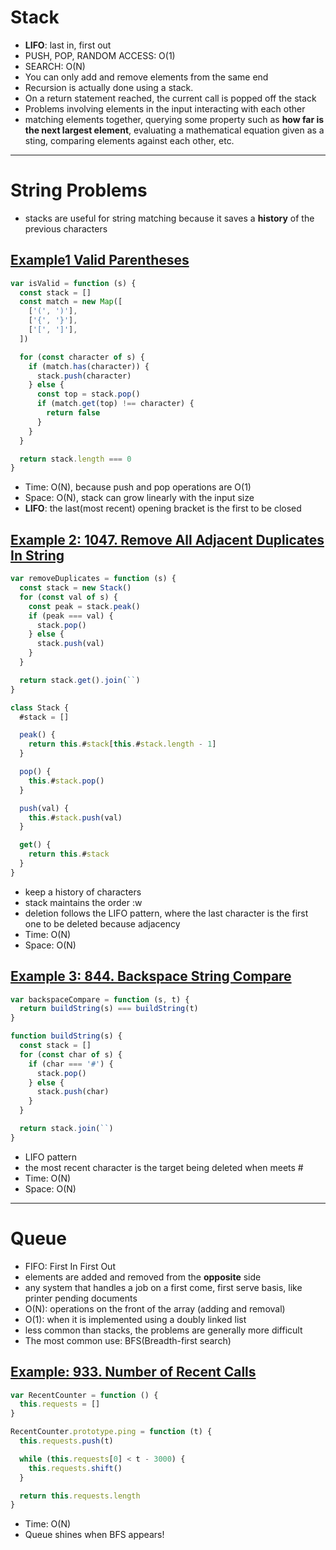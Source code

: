 # Stack

- **LIFO**: last in, first out
- PUSH, POP, RANDOM ACCESS: O(1)
- SEARCH: O(N)
- You can only add and remove elements from the same end
- Recursion is actually done using a stack.
- On a return statement reached, the current call is popped off the stack
- Problems involving elements in the input interacting with each other
- matching elements together, querying some property such as **how far is the next largest element**, evaluating a mathematical equation given as a sting, comparing elements against each other, etc.

---

# String Problems

- stacks are useful for string matching because it saves a **history** of the previous characters

## [Example1 Valid Parentheses](https://leetcode.com/problems/valid-parentheses/)

```js
var isValid = function (s) {
  const stack = []
  const match = new Map([
    ['(', ')'],
    ['{', '}'],
    ['[', ']'],
  ])

  for (const character of s) {
    if (match.has(character)) {
      stack.push(character)
    } else {
      const top = stack.pop()
      if (match.get(top) !== character) {
        return false
      }
    }
  }

  return stack.length === 0
}
```

- Time: O(N), because push and pop operations are O(1)
- Space: O(N), stack can grow linearly with the input size
- **LIFO**: the last(most recent) opening bracket is the first to be closed

## [Example 2: 1047. Remove All Adjacent Duplicates In String](https://leetcode.com/problems/remove-all-adjacent-duplicates-in-string/)

```js
var removeDuplicates = function (s) {
  const stack = new Stack()
  for (const val of s) {
    const peak = stack.peak()
    if (peak === val) {
      stack.pop()
    } else {
      stack.push(val)
    }
  }

  return stack.get().join(``)
}

class Stack {
  #stack = []

  peak() {
    return this.#stack[this.#stack.length - 1]
  }

  pop() {
    this.#stack.pop()
  }

  push(val) {
    this.#stack.push(val)
  }

  get() {
    return this.#stack
  }
}
```

- keep a history of characters
- stack maintains the order :w
- deletion follows the LIFO pattern, where the last character is the first one to be deleted because adjacency
- Time: O(N)
- Space: O(N)

## [Example 3: 844. Backspace String Compare](https://leetcode.com/problems/backspace-string-compare/description/)

```js
var backspaceCompare = function (s, t) {
  return buildString(s) === buildString(t)
}

function buildString(s) {
  const stack = []
  for (const char of s) {
    if (char === '#') {
      stack.pop()
    } else {
      stack.push(char)
    }
  }

  return stack.join(``)
}
```

- LIFO pattern
- the most recent character is the target being deleted when meets #
- Time: O(N)
- Space: O(N)

---

# Queue

- FIFO: First In First Out
- elements are added and removed from the **opposite** side
- any system that handles a job on a first come, first serve basis, like printer pending documents
- O(N): operations on the front of the array (adding and removal)
- O(1): when it is implemented using a doubly linked list
- less common than stacks, the problems are generally more difficult
- The most common use: BFS(Breadth-first search)

## [Example: 933. Number of Recent Calls](https://leetcode.com/problems/number-of-recent-calls/)

```js
var RecentCounter = function () {
  this.requests = []
}

RecentCounter.prototype.ping = function (t) {
  this.requests.push(t)

  while (this.requests[0] < t - 3000) {
    this.requests.shift()
  }

  return this.requests.length
}
```

- Time: O(N)
- Queue shines when BFS appears!

